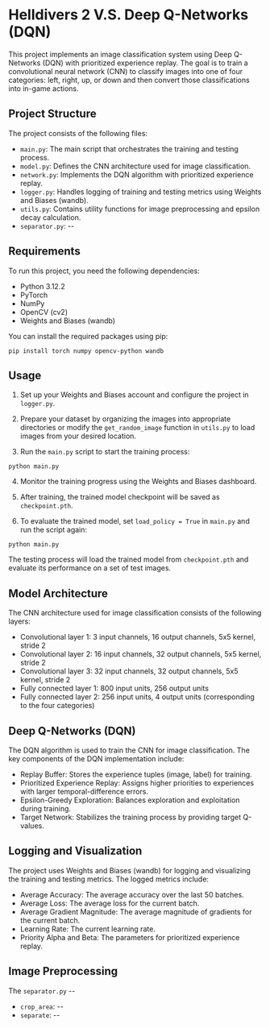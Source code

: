 # Helldivers 2 V.S. Deep Q-Networks (DQN)

This project implements an image classification system using Deep Q-Networks (DQN) with prioritized experience replay. The goal is to train a convolutional neural network (CNN) to classify images into one of four categories: left, right, up, or down and then convert those classifications into in-game actions.

## Project Structure

The project consists of the following files:

- `main.py`: The main script that orchestrates the training and testing process.
- `model.py`: Defines the CNN architecture used for image classification.
- `network.py`: Implements the DQN algorithm with prioritized experience replay.
- `logger.py`: Handles logging of training and testing metrics using Weights and Biases (wandb).
- `utils.py`: Contains utility functions for image preprocessing and epsilon decay calculation.
- `separator.py`: --

## Requirements

To run this project, you need the following dependencies:

- Python 3.12.2
- PyTorch
- NumPy
- OpenCV (cv2)
- Weights and Biases (wandb)

You can install the required packages using pip:

```
pip install torch numpy opencv-python wandb
```

## Usage

1. Set up your Weights and Biases account and configure the project in `logger.py`.

2. Prepare your dataset by organizing the images into appropriate directories or modify the `get_random_image` function in `utils.py` to load images from your desired location.

3. Run the `main.py` script to start the training process:

```
python main.py
```

4. Monitor the training progress using the Weights and Biases dashboard.

5. After training, the trained model checkpoint will be saved as `checkpoint.pth`.

6. To evaluate the trained model, set `load_policy = True` in `main.py` and run the script again:

```
python main.py
```

The testing process will load the trained model from `checkpoint.pth` and evaluate its performance on a set of test images.

## Model Architecture

The CNN architecture used for image classification consists of the following layers:

- Convolutional layer 1: 3 input channels, 16 output channels, 5x5 kernel, stride 2
- Convolutional layer 2: 16 input channels, 32 output channels, 5x5 kernel, stride 2
- Convolutional layer 3: 32 input channels, 32 output channels, 5x5 kernel, stride 2
- Fully connected layer 1: 800 input units, 256 output units
- Fully connected layer 2: 256 input units, 4 output units (corresponding to the four categories)

## Deep Q-Networks (DQN)

The DQN algorithm is used to train the CNN for image classification. The key components of the DQN implementation include:

- Replay Buffer: Stores the experience tuples (image, label) for training.
- Prioritized Experience Replay: Assigns higher priorities to experiences with larger temporal-difference errors.
- Epsilon-Greedy Exploration: Balances exploration and exploitation during training.
- Target Network: Stabilizes the training process by providing target Q-values.

## Logging and Visualization

The project uses Weights and Biases (wandb) for logging and visualizing the training and testing metrics. The logged metrics include:

- Average Accuracy: The average accuracy over the last 50 batches.
- Average Loss: The average loss for the current batch.
- Average Gradient Magnitude: The average magnitude of gradients for the current batch.
- Learning Rate: The current learning rate.
- Priority Alpha and Beta: The parameters for prioritized experience replay.

## Image Preprocessing

The `separator.py` --

- `crop_area`: --
- `separate`: --
